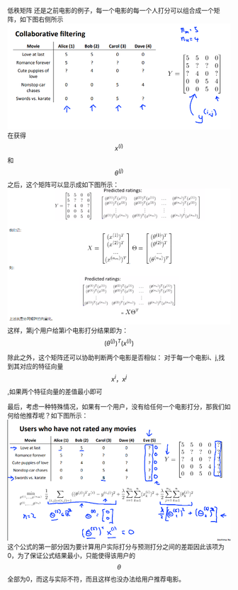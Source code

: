 低秩矩阵
还是之前电影的例子，每一个电影的每一个人打分可以组合成一个矩阵，如下图右侧所示
![](/机器学习/images/99.PNG)
在获得$$x^{(i)}$$和$$\theta^{(j)}$$之后，这个矩阵可以显示成如下图所示：
![](/assets/100.PNG)
这样，第j个用户给第i个电影打分结果即为：$$(\theta^{(j)})^T(x^{(i)})$$

除此之外，这个矩阵还可以协助判断两个电影是否相似：
对于每一个电影i、j,找到其对应的特征向量$$x^{i}，x^{j}$$,如果两个特征向量的差值最小即可

最后，考虑一种特殊情况，如果有一个用户，没有给任何一个电影打分，那我们如何给他推荐呢？如下图所示：
![](/assets/101.PNG)
这个公式的第一部分因为要计算用户实际打分与预测打分之间的差距因此该项为0，为了保证公式结果最小，只能使得该用户的$$\theta$$全部为0，而这与实际不符，而且这样也没办法给用户推荐电影。
